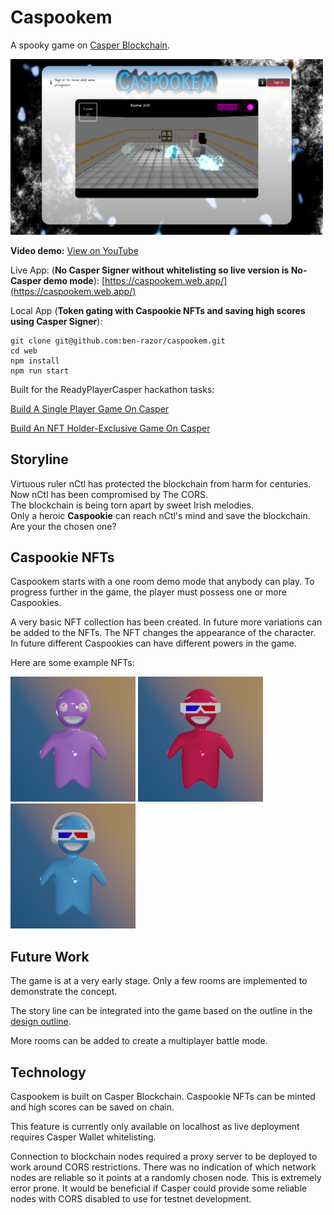# Caspookem

A spooky game on [Casper Blockchain](https://casperlabs.io/).  

<img src="https://github.com/ben-razor/caspookem/blob/main/artwork/render/game/screens/1-screenshot-demo-1.png" width="500"/>

**Video demo:** [View on YouTube](https://youtu.be/5f1jSMXxoNY)

Live App: (**No Casper Signer without whitelisting so live version is No-Casper demo mode**): [https://caspookem.web.app/](https://caspookem.web.app/)

Local App (**Token gating with Caspookie NFTs and saving high scores using Casper Signer**):  
```
git clone git@github.com:ben-razor/caspookem.git
cd web
npm install
npm run start
```

Built for the ReadyPlayerCasper hackathon tasks:

[Build A Single Player Game On Casper](https://gitcoin.co/issue/casper-network/ready-player-casper-gitcoin/1/100028589)  

[Build An NFT Holder-Exclusive Game On Casper](https://gitcoin.co/issue/casper-network/ready-player-casper-gitcoin/6/100028603)  

## Storyline

Virtuous ruler nCtl has protected the blockchain from harm for centuries.  
Now nCtl has been compromised by The CORS.  
The blockchain is being torn apart by sweet Irish melodies.  
Only a heroic **Caspookie** can reach nCtl's mind and save the blockchain.  
Are your the chosen one?  

## Caspookie NFTs

Caspookem starts with a one room demo mode that anybody can play. To progress further in the game, the player must possess one or more Caspookies.  

A very basic NFT collection has been created. In future more variations can be added to the NFTs. The NFT changes the appearance of the character. In future different Caspookies can have different powers in the game.  

Here are some example NFTs:

![15](https://github.com/ben-razor/caspookem/blob/main/artwork/render/nft/v1/img/15.png)
![71](https://github.com/ben-razor/caspookem/blob/main/artwork/render/nft/v1/img/71.png)
![72](https://github.com/ben-razor/caspookem/blob/main/artwork/render/nft/v1/img/72.png)

## Future Work

The game is at a very early stage. Only a few rooms are implemented to demonstrate the concept.  

The story line can be integrated into the game based on the outline in the [design outline](https://github.com/ben-razor/caspookem/blob/main/nctl-vs-cors.md).  

More rooms can be added to create a multiplayer battle mode.  

## Technology

Caspookem is built on Casper Blockchain.  Caspookie NFTs can be minted and high scores can be saved on chain.  

This feature is currently only available on localhost as live deployment requires Casper Wallet whitelisting.  

Connection to blockchain nodes required a proxy server to be deployed to work around CORS restrictions. There was no indication of which network nodes are reliable so it points at a randomly chosen node. This is extremely error prone. It would be beneficial if Casper could provide some reliable nodes with CORS disabled to use for testnet development.  

